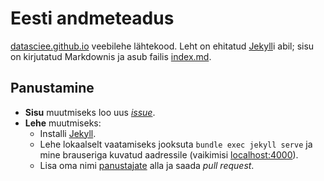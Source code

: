 # Eesti andmeteadus

[datasciee.github.io](http://datasciee.github.io) veebilehe lähtekood. Leht on ehitatud [Jekyll](https://jekyllrb.com)i abil; sisu on kirjutatud Markdownis ja asub failis [index.md](https://github.com/datasciee/datasciee.github.io/blob/master/index.md).

## Panustamine
* **Sisu** muutmiseks loo uus [*issue*](https://github.com/datasciee/datasciee.github.io/issues/new).
* **Lehe** muutmiseks:
  * Installi [Jekyll](https://jekyllrb.com/docs/quickstart/).
  * Lehe lokaalselt vaatamiseks jooksuta `bundle exec jekyll serve` ja mine brauseriga kuvatud aadressile (vaikimisi [localhost:4000](localhost:4000)).
  * Lisa oma nimi [panustajate](https://github.com/datasciee/datasciee.github.io/blob/master/index.md#panustajad) alla ja saada *pull request*.